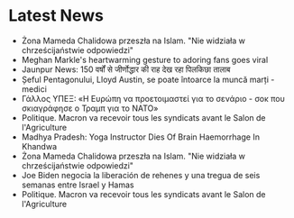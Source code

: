# Latest News
-  Żona Mameda Chalidowa przeszła na Islam. "Nie widziała w chrześcijaństwie odpowiedzi"
-  Meghan Markle's heartwarming gesture to adoring fans goes viral
-  Jaunpur News: 150 वर्षों से जीर्णोद्धार की राह देख रहा पिलकिछा तालाब
-  Șeful Pentagonului, Lloyd Austin, se poate întoarce la muncă marți - medici
-  Γάλλος ΥΠΕΞ: «Η Ευρώπη να προετοιμαστεί για το σενάριο - σοκ που σκιαγράφησε ο Τραμπ για το ΝΑΤΟ»
-  Politique. Macron va recevoir tous les syndicats avant le Salon de l'Agriculture
-  Madhya Pradesh: Yoga Instructor Dies Of Brain Haemorrhage In Khandwa
-  Żona Mameda Chalidowa przeszła na Islam. "Nie widziała w chrześcijaństwie odpowiedzi"
-  Joe Biden negocia la liberación de rehenes y una tregua de seis semanas entre Israel y Hamas
-  Politique. Macron va recevoir tous les syndicats avant le Salon de l'Agriculture
